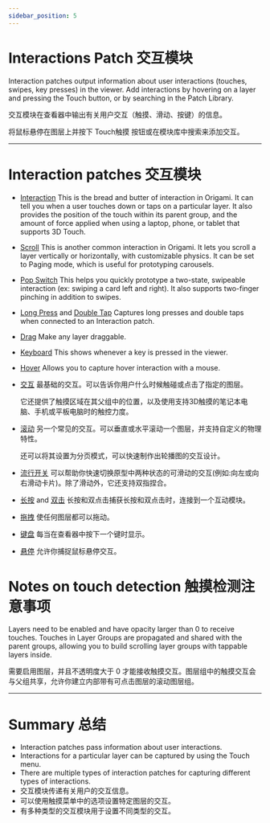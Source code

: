```yaml
---
sidebar_position: 5
---
```


# Interactions Patch 交互模块

Interaction patches output information about user interactions (touches, swipes, key presses) in the viewer. Add interactions by hovering on a layer and pressing the Touch button, or by searching in the Patch Library.

交互模块在查看器中输出有关用户交互（触摸、滑动、按键）的信息。 

将鼠标悬停在图层上并按下 Touch触摸 按钮或在模块库中搜索来添加交互。

------

# Interaction patches 交互模块

- [Interaction](./../Interaction/Interaction.md) This is the bread and butter of interaction in Origami. It can tell you when a user touches down or taps on a particular layer. It also provides the position of the touch within its parent group, and the amount of force applied when using a laptop, phone, or tablet that supports 3D Touch.

- [Scroll](./../Interaction/Scroll.md)  This is another common interaction in Origami. It lets you scroll a layer vertically or horizontally, with customizable physics. It can be set to Paging mode, which is useful for prototyping carousels.

- [Pop Switch](./../Interaction/Pop%20Switch.md)  This helps you quickly prototype a two-state, swipeable interaction (ex: swiping a card left and right). It also supports two-finger pinching in addition to swipes.

- [Long Press](./../Interaction/Long%20Press.md) and [Double Tap](./../Interaction/Double%20Tap.md) Captures long presses and double taps when connected to an Interaction patch.

- [Drag](./../Interaction/Drag.md)  Make any layer draggable.

- [Keyboard](./../Interaction/Keyboard.md) This shows whenever a key is pressed in the viewer.

- [Hover](./../Interaction/Hover.md)  Allows you to capture hover interaction with a mouse.

- [交互](./../Interaction/Interaction.md) 最基础的交互。可以告诉你用户什么时候触碰或点击了指定的图层。

  它还提供了触摸区域在其父组中的位置，以及使用支持3D触摸的笔记本电脑、手机或平板电脑时的触控力度。

- [滚动](./../Interaction/Scroll.md)  另一个常见的交互。可以垂直或水平滚动一个图层，并支持自定义的物理特性。

  还可以将其设置为分页模式，可以快速制作出轮播图的交互设计。

- [流行开关](./../Interaction/Pop%20Switch.md)   可以帮助你快速切换原型中两种状态的可滑动的交互(例如:向左或向右滑动卡片)。除了滑动外，它还支持双指捏合。

- [长按](./../Interaction/Long%20Press.md)  and [双击](./../Interaction/Double%20Tap.md)  长按和双点击捕获长按和双点击时，连接到一个互动模块。

- [拖拽](./../Interaction/Double%20Tap.md)  使任何图层都可以拖动。

- [键盘](./../Interaction/Keyboard.md)   每当在查看器中按下一个键时显示。

- [悬停](./../Interaction/Hover.md)  允许你捕捉鼠标悬停交互。

# Notes on touch detection 触摸检测注意事项

Layers need to be enabled and have opacity larger than 0 to receive touches. Touches in Layer Groups are propagated and shared with the parent groups, allowing you to build scrolling layer groups with tappable layers inside.

需要启用图层，并且不透明度大于 0 才能接收触摸交互。图层组中的触摸交互会与父组共享，允许你建立内部带有可点击图层的滚动图层组。

------

# Summary 总结

- Interaction patches pass information about user interactions.
- Interactions for a particular layer can be captured by using the Touch menu.
- There are multiple types of interaction patches for capturing different types of interactions.
- 交互模块传递有关用户的交互信息。
- 可以使用触摸菜单中的选项设置特定图层的交互。
- 有多种类型的交互模块用于设置不同类型的交互。
